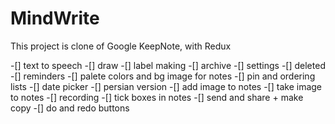 # MindWrite

This project is clone of Google KeepNote, with Redux

-[] text to speech
-[] draw
-[] label making
-[] archive
-[] settings
-[] deleted
-[] reminders
-[] palete colors and bg image for notes 
-[] pin and ordering lists
-[] date picker
-[] persian version
-[] add image to notes
-[] take image to notes
-[] recording
-[] tick boxes in notes
-[] send and share + make copy
-[] do and redo buttons

